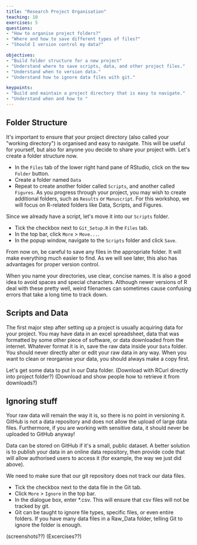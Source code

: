 ```yaml
---
title: "Research Project Organisation"
teaching: 10
exercises: 5
questions:
- "How to organise project folders?"
- "Where and how to save different types of files?"
- "Should I version control my data?"

objectives:
- "Build folder structure for a new project"
- "Understand where to save scripts, data, and other project files."
- "Understand when to version data."
- "Understand how to ignore data files with git."

keypoints:
- "Build and maintain a project directory that is easy to navigate."
- "Understand when and how to "
---
```



## Folder Structure

It's important to ensure that your project directory (also called your "working directory") is organised and easy to navigate. This will be useful for yourself, but also for anyone you decide to share your project with. Let's create a folder structure now. 

  - In the `Files` tab of the lower right hand pane of RStudio, click on the `New Folder` button. 
  - Create a folder named `Data`
  - Repeat to create another folder called `Scripts`, and another called `Figures`. As you progress through your project, you may wish to create additional folders, such as `Results` or `Manuscript`. For this workshop, we will focus on R-related folders like Data, Scripts, and Figures.
  
Since we already have a script, let's move it into our `Scripts` folder.
  - Tick the checkbox next to `Git_Setup.R` in the `Files` tab. 
  - In the top bar, click `More` > `Move...`.
  - In the popup window, navigate to the `Scripts` folder and click `Save`. 
  
From now on, be careful to save any files in the appropriate folder. It will make everything much easier to find. As we will see later, this also has advantages for proper version control. 

When you name your directories, use clear, concise names. It is also a good idea to avoid spaces and special characters. Although newer versions of R deal with these pretty well, weird filenames can sometimes cause confusing errors that take a long time to track down. 

## Scripts and Data

The first major step after setting up a project is usually acquiring data for your project. You may have data in an excel spreadsheet, data that was formatted by some other piece of software, or data downloaded from the internet. Whatever format it is in, save the raw data inside your `Data` folder. You should never directly alter or edit your raw data in any way. When you want to clean or reorganise your data, you should always make a copy first. 

Let's get some data to put in our Data folder. 
(Download with RCurl directly into project folder?)
(Download and show people how to retrieve it from downloads?)

## Ignoring stuff

Your raw data will remain the way it is, so there is no point in versioning it. 
GitHub is not a data repository and does not allow the upload of large data files. 
Furthermore, if you are working with sensitive data, it should never be uploaded to GitHub anyway! 

Data can be stored on GitHub if it's a small, public dataset. A better solution is to publish your data in an online data repository, then provide code that will allow authorised users to access it (for example, the way we just did above).

We need to make sure that our git repository does not track our data files. 
  - Tick the checkbox next to the data file in the Git tab.
  - Click `More` > `Ignore` in the top bar.
  - In the dialogue box, enter *.csv. This will ensure that csv files will not be tracked by git. 
  - Git can be taught to ignore file types, specific files, or even entire folders. If you have many data files in a Raw_Data folder, telling Git to ignore the folder is enough.
  
(screenshots??)
(Excercises??)
  





